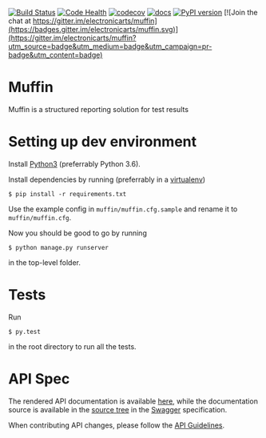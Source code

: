 [![Build Status](https://travis-ci.org/electronicarts/muffin.svg?branch=master)](https://travis-ci.org/electronicarts/muffin)
[![Code Health](https://landscape.io/github/electronicarts/muffin/master/landscape.svg?style=flat)](https://landscape.io/github/electronicarts/muffin/master)
[![codecov](https://codecov.io/gh/electronicarts/muffin/branch/master/graph/badge.svg)](https://codecov.io/gh/electronicarts/muffin)
[![docs](https://img.shields.io/badge/docs-Read-blue.svg)](https://electronicarts.github.io/muffin/)
[![PyPI version](https://badge.fury.io/py/MuffinService.svg)](https://badge.fury.io/py/MuffinService)
[![Join the chat at https://gitter.im/electronicarts/muffin](https://badges.gitter.im/electronicarts/muffin.svg)](https://gitter.im/electronicarts/muffin?utm_source=badge&utm_medium=badge&utm_campaign=pr-badge&utm_content=badge)

# Muffin

Muffin is a structured reporting solution for test results

# Setting up dev environment
Install [Python3](https://www.python.org/downloads/) (preferrably Python 3.6).

Install dependencies by running (preferrably in a [virtualenv](https://virtualenv.pypa.io/en/latest/))

`$ pip install -r requirements.txt`

Use the example config in `muffin/muffin.cfg.sample` and rename it to `muffin/muffin.cfg`.

Now you should be good to go by running

`$ python manage.py runserver`

in the top-level folder.

# Tests
Run

`$ py.test`

in the root directory to run all the tests.

# API Spec
The rendered API documentation is available [here](https://electronicarts.github.io/muffin/api/), while the documentation 
source is available in the [source tree](docs) in the [Swagger](http://swagger.io/) specification.

When contributing API changes, please follow the [API Guidelines](api_guidelines.md).

